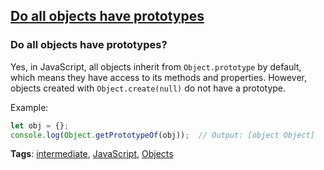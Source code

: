 ## [Do all objects have prototypes](#do-all-objects-have-prototypes)

### Do all objects have prototypes?

Yes, in JavaScript, all objects inherit from `Object.prototype` by default, which means they have access to its methods and properties. However, objects created with `Object.create(null)` do not have a prototype.

Example:

```javascript
let obj = {};
console.log(Object.getPrototypeOf(obj));  // Output: [object Object]
```

**Tags**: [intermediate](./level/intermediate), [JavaScript](./theme/javascript), [Objects](./theme/objects)



